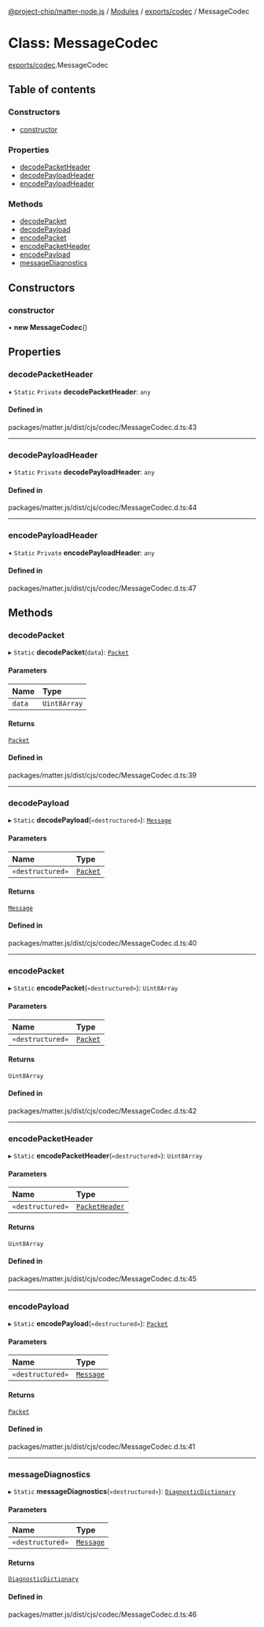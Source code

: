 [@project-chip/matter-node.js](../README.md) / [Modules](../modules.md) / [exports/codec](../modules/exports_codec.md) / MessageCodec

# Class: MessageCodec

[exports/codec](../modules/exports_codec.md).MessageCodec

## Table of contents

### Constructors

- [constructor](exports_codec.MessageCodec.md#constructor)

### Properties

- [decodePacketHeader](exports_codec.MessageCodec.md#decodepacketheader)
- [decodePayloadHeader](exports_codec.MessageCodec.md#decodepayloadheader)
- [encodePayloadHeader](exports_codec.MessageCodec.md#encodepayloadheader)

### Methods

- [decodePacket](exports_codec.MessageCodec.md#decodepacket)
- [decodePayload](exports_codec.MessageCodec.md#decodepayload)
- [encodePacket](exports_codec.MessageCodec.md#encodepacket)
- [encodePacketHeader](exports_codec.MessageCodec.md#encodepacketheader)
- [encodePayload](exports_codec.MessageCodec.md#encodepayload)
- [messageDiagnostics](exports_codec.MessageCodec.md#messagediagnostics)

## Constructors

### constructor

• **new MessageCodec**()

## Properties

### decodePacketHeader

▪ `Static` `Private` **decodePacketHeader**: `any`

#### Defined in

packages/matter.js/dist/cjs/codec/MessageCodec.d.ts:43

___

### decodePayloadHeader

▪ `Static` `Private` **decodePayloadHeader**: `any`

#### Defined in

packages/matter.js/dist/cjs/codec/MessageCodec.d.ts:44

___

### encodePayloadHeader

▪ `Static` `Private` **encodePayloadHeader**: `any`

#### Defined in

packages/matter.js/dist/cjs/codec/MessageCodec.d.ts:47

## Methods

### decodePacket

▸ `Static` **decodePacket**(`data`): [`Packet`](../interfaces/exports_codec.Packet.md)

#### Parameters

| Name | Type |
| :------ | :------ |
| `data` | `Uint8Array` |

#### Returns

[`Packet`](../interfaces/exports_codec.Packet.md)

#### Defined in

packages/matter.js/dist/cjs/codec/MessageCodec.d.ts:39

___

### decodePayload

▸ `Static` **decodePayload**(`«destructured»`): [`Message`](../interfaces/exports_codec.Message.md)

#### Parameters

| Name | Type |
| :------ | :------ |
| `«destructured»` | [`Packet`](../interfaces/exports_codec.Packet.md) |

#### Returns

[`Message`](../interfaces/exports_codec.Message.md)

#### Defined in

packages/matter.js/dist/cjs/codec/MessageCodec.d.ts:40

___

### encodePacket

▸ `Static` **encodePacket**(`«destructured»`): `Uint8Array`

#### Parameters

| Name | Type |
| :------ | :------ |
| `«destructured»` | [`Packet`](../interfaces/exports_codec.Packet.md) |

#### Returns

`Uint8Array`

#### Defined in

packages/matter.js/dist/cjs/codec/MessageCodec.d.ts:42

___

### encodePacketHeader

▸ `Static` **encodePacketHeader**(`«destructured»`): `Uint8Array`

#### Parameters

| Name | Type |
| :------ | :------ |
| `«destructured»` | [`PacketHeader`](../interfaces/exports_codec.PacketHeader.md) |

#### Returns

`Uint8Array`

#### Defined in

packages/matter.js/dist/cjs/codec/MessageCodec.d.ts:45

___

### encodePayload

▸ `Static` **encodePayload**(`«destructured»`): [`Packet`](../interfaces/exports_codec.Packet.md)

#### Parameters

| Name | Type |
| :------ | :------ |
| `«destructured»` | [`Message`](../interfaces/exports_codec.Message.md) |

#### Returns

[`Packet`](../interfaces/exports_codec.Packet.md)

#### Defined in

packages/matter.js/dist/cjs/codec/MessageCodec.d.ts:41

___

### messageDiagnostics

▸ `Static` **messageDiagnostics**(`«destructured»`): [`DiagnosticDictionary`](exports_log.DiagnosticDictionary.md)

#### Parameters

| Name | Type |
| :------ | :------ |
| `«destructured»` | [`Message`](../interfaces/exports_codec.Message.md) |

#### Returns

[`DiagnosticDictionary`](exports_log.DiagnosticDictionary.md)

#### Defined in

packages/matter.js/dist/cjs/codec/MessageCodec.d.ts:46

